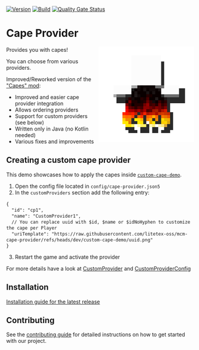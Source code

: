<!-- modrinth_exclude.start -->

[![Version](https://img.shields.io/modrinth/v/cape-provider)](https://modrinth.com/mod/cape-provider)
[![Build](https://img.shields.io/github/actions/workflow/status/litetex-oss/mcm-cape-provider/check-build.yml?branch=dev)](https://github.com/litetex-oss/mcm-cape-provider/actions/workflows/check-build.yml?query=branch%3Adev)
[![Quality Gate Status](https://sonarcloud.io/api/project_badges/measure?project=litetex-oss_mcm-cape-provider&metric=alert_status)](https://sonarcloud.io/dashboard?id=litetex-oss_mcm-cape-provider)

# Cape Provider

<img style="float: right;" src="src/main/resources/assets/icon.png" />

<!-- modrinth_exclude.end -->

Provides you with capes!

You can choose from various providers.

Improved/Reworked version of the ["Capes" mod](https://github.com/CaelTheColher/Capes):
* Improved and easier cape provider integration
* Allows ordering providers
* Support for custom providers (see below)
* Written only in Java (no Kotlin needed)
* Various fixes and improvements

<!-- modrinth_exclude.start -->

## Creating a custom cape provider

This demo showcases how to apply the capes inside [``custom-cape-demo``](./custom-cape-demo/).

1. Open the config file located in ``config/cape-provider.json5``
2. In the ``customProviders`` section add the following entry:
```jsonc
{
  "id": "cp1",
  "name": "CustomProvider1",
  // You can replace uuid with $id, $name or $idNoHyphen to customize the cape per Player
  "uriTemplate": "https://raw.githubusercontent.com/litetex-oss/mcm-cape-provider/refs/heads/dev/custom-cape-demo/uuid.png"
}
```
3. Restart the game and activate the provider

For more details have a look at [CustomProvider](./src/main/java/net/litetex/capes/provider/CustomProvider.java) and [CustomProviderConfig](./src/main/java/net/litetex/capes/config/CustomProviderConfig.java)

## Installation
[Installation guide for the latest release](https://github.com/litetex-oss/mcm-cape-provider/releases/latest#Installation)

## Contributing
See the [contributing guide](./CONTRIBUTING.md) for detailed instructions on how to get started with our project.

<!-- modrinth_exclude.end -->
